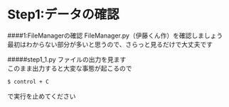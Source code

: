 # Step1:データの確認

####1:FileManagerの確認
FileManager.py（伊藤くん作）を確認しましょう  
最初はわからない部分が多いと思うので、さらっと見るだけで大丈夫です  

#####step1\_1.py
ファイルの出力を見ます  
このまま出力すると大変な事態が起こるので  
```sh
$ control + C  
```
で実行を止めてください  




